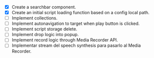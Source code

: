 * [x] Create a searchbar component.
* [x] Create an initial script loading function based on a config local path.
* [ ] Implement collections.
* [ ] Implement autonavigation to target when play button is clicked.
* [ ] Implement script storage delete.
* [ ] Implement drop logic into popup.
* [ ] Implement record logic through Media Recorder API.
* [ ] Implementar stream del speech synthesis para pasarlo al Media Recorder.
